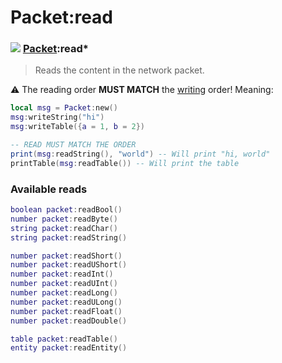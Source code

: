 # Packet:read

### ![](../../wiki/packet/images/shared.png) [Packet](../../wiki/packet/packet\_base/):read\*

> Reads the content in the network packet.

⚠️ The reading order **MUST MATCH** the [writing](../../wiki/packet/packet\_write/) order! Meaning:

```lua
local msg = Packet:new()
msg:writeString("hi")
msg:writeTable({a = 1, b = 2})

-- READ MUST MATCH THE ORDER
print(msg:readString(), "world") -- Will print "hi, world"
printTable(msg:readTable()) -- Will print the table
```

### Available reads

```lua
boolean packet:readBool()
number packet:readByte()
string packet:readChar()
string packet:readString()

number packet:readShort()
number packet:readUShort()
number packet:readInt()
number packet:readUInt()
number packet:readLong()
number packet:readULong()
number packet:readFloat()
number packet:readDouble()

table packet:readTable()
entity packet:readEntity()
```
